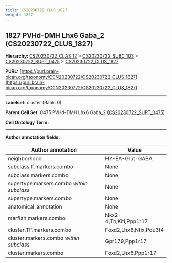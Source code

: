 ```yaml
---
title: CS20230722_CLUS_1827
weight: 1827
---
```

## 1827 PVHd-DMH Lhx6 Gaba_2 (CS20230722_CLUS_1827)
<b>Hierarchy: </b>
[CS20230722_CLAS_12](../CS20230722_CLAS_12) >
[CS20230722_SUBC_103](../CS20230722_SUBC_103) >
[CS20230722_SUPT_0475](../CS20230722_SUPT_0475) >
[CS20230722_CLUS_1827](../CS20230722_CLUS_1827)

**PURL:** [https://purl.brain-bican.org/taxonomy/CCN20230722/CS20230722_CLUS_1827](https://purl.brain-bican.org/taxonomy/CCN20230722/CS20230722_CLUS_1827)

---


**Labelset:** cluster (Rank: 0)

**Parent Cell Set:** 0475 PVHd-DMH Lhx6 Gaba_2 ([CS20230722_SUPT_0475](../CS20230722_SUPT_0475))



**Cell Ontology Term:** 

[MARKER GENES.]: #


---

[TRANSFERRED ANNOTATIONS.]: #


[AUTHOR ANNOTATION FIELDS.]: #


**Author annotation fields:**

| Author annotation | Value |
|-------------------|-------|
|neighborhood|HY-EA-Glut-GABA|
|subclass.tf.markers.combo|None|
|subclass.markers.combo|None|
|supertype.markers.combo _within subclass_|None|
|supertype.markers.combo|None|
|anatomical_annotation|None|
|merfish.markers.combo|Nkx2-4,Th,Kitl,Ppp1r17|
|cluster.TF.markers.combo|Foxd2,Lhx6,Nfix,Pou3f4|
|cluster.markers.combo _within subclass_|Gpr179,Ppp1r17|
|cluster.markers.combo|Foxd2,Lhx6,Ppp1r17|
